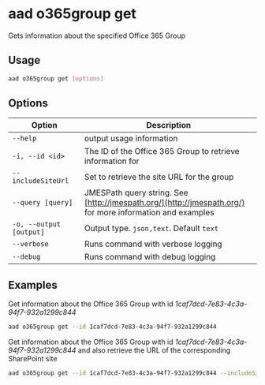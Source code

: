 # aad o365group get

Gets information about the specified Office 365 Group

## Usage

```sh
aad o365group get [options]
```

## Options

Option|Description
------|-----------
`--help`|output usage information
`-i, --id <id>`|The ID of the Office 365 Group to retrieve information for
`--includeSiteUrl`|Set to retrieve the site URL for the group
`--query [query]`|JMESPath query string. See [http://jmespath.org/](http://jmespath.org/) for more information and examples
`-o, --output [output]`|Output type. `json,text`. Default `text`
`--verbose`|Runs command with verbose logging
`--debug`|Runs command with debug logging

## Examples

Get information about the Office 365 Group with id _1caf7dcd-7e83-4c3a-94f7-932a1299c844_

```sh
aad o365group get --id 1caf7dcd-7e83-4c3a-94f7-932a1299c844
```

Get information about the Office 365 Group with id _1caf7dcd-7e83-4c3a-94f7-932a1299c844_ and also retrieve the URL of the corresponding SharePoint site

```sh
aad o365group get --id 1caf7dcd-7e83-4c3a-94f7-932a1299c844 --includeSiteUrl
```